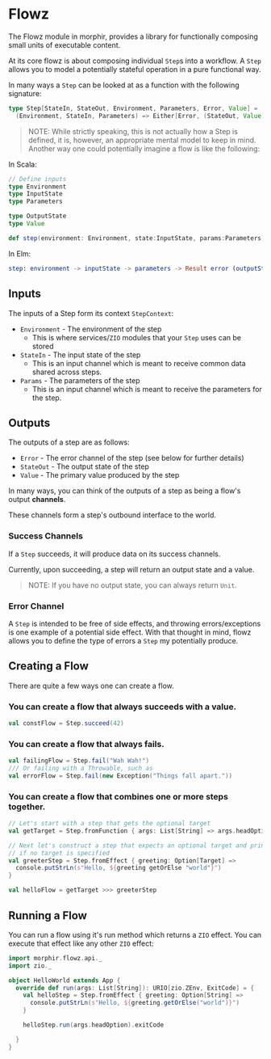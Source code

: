 # Flowz

The Flowz module in morphir, provides a library for functionally composing small units of executable content.

At its core flowz is about composing individual `Step`s into a workflow. A `Step` allows you to model a potentially stateful operation in a pure functional way.

In many ways a `Step` can be looked at as a function with the following signature:

```scala
type Step[StateIn, StateOut, Environment, Parameters, Error, Value] =
  (Environment, StateIn, Parameters) => Either[Error, (StateOut, Value)]
```

> NOTE: While strictly speaking, this is not actually how a Step is defined, it is, however, an appropriate
> mental model to keep in mind. 
> Another way one could potentially imagine a flow is like the following:

In Scala:
```scala
// Define inputs
type Environment
type InputState
type Parameters

type OutputState
type Value

def step(environment: Environment, state:InputState, params:Parameters) : Either[Error, (OutputState,Value)])
```

In Elm:
```elm
step: environment -> inputState -> parameters -> Result error (outputState, value)
```

## Inputs

The inputs of a Step form its context `StepContext`:
- `Environment` - The environment of the step
  - This is where services/`ZIO` modules that your `Step` uses can be stored
- `StateIn` - The input state of the step
  - This is an input channel which is meant to receive common data shared across steps.
- `Params` - The parameters of the step
  - This is an input channel which is meant to receive the parameters for the step.
    

## Outputs

The outputs of a step are as follows:

- `Error` - The error channel of the step (see below for further details)
- `StateOut` - The output state of the step
- `Value` - The primary value produced by the step

In many ways, you can think of the outputs of a step as being a flow's output **channels**.

These channels form a step's outbound interface to the world.

### Success Channels

If a `Step` succeeds, it will produce data on its success channels.

Currently, upon succeeding, a step will return an output state and a value.

> NOTE: If you have no output state, you can always return `Unit`.

### Error Channel

A `Step` is intended to be free of side effects, and throwing errors/exceptions is one example of a potential
side effect. With that thought in mind, flowz allows you to define the type of errors a `Step` my potentially
produce.

## Creating a Flow

There are quite a few ways one can create a flow.

### You can create a flow that always succeeds with a value.

```scala
val constFlow = Step.succeed(42)
```

### You can create a flow that always fails.

```scala
val failingFlow = Step.fail("Wah Wah!")
/// Or failing with a Throwable, such as
val errorFlow = Step.fail(new Exception("Things fall apart."))
```

### You can create a flow that combines one or more steps together.

```scala
// Let's start with a step that gets the optional target
val getTarget = Step.fromFunction { args: List[String] => args.headOption.map(Target) }

// Next let's construct a step that expects an optional target and prints a greeting to that target or the world
// if no target is specified
val greeterStep = Step.fromEffect { greeting: Option[Target] =>
  console.putStrLn(s"Hello, ${greeting getOrElse "world"}")
}

val helloFlow = getTarget >>> greeterStep
```

## Running a Flow

You can run a flow using it's run method which returns a `ZIO` effect. You can execute that effect like
any other `ZIO` effect:

```scala
import morphir.flowz.api._
import zio._

object HelloWorld extends App {
  override def run(args: List[String]): URIO[zio.ZEnv, ExitCode] = {
    val helloStep = Step.fromEffect { greeting: Option[String] =>
      console.putStrLn(s"Hello, ${greeting.getOrElse("world")}")
    }

    helloStep.run(args.headOption).exitCode

  }
}
```